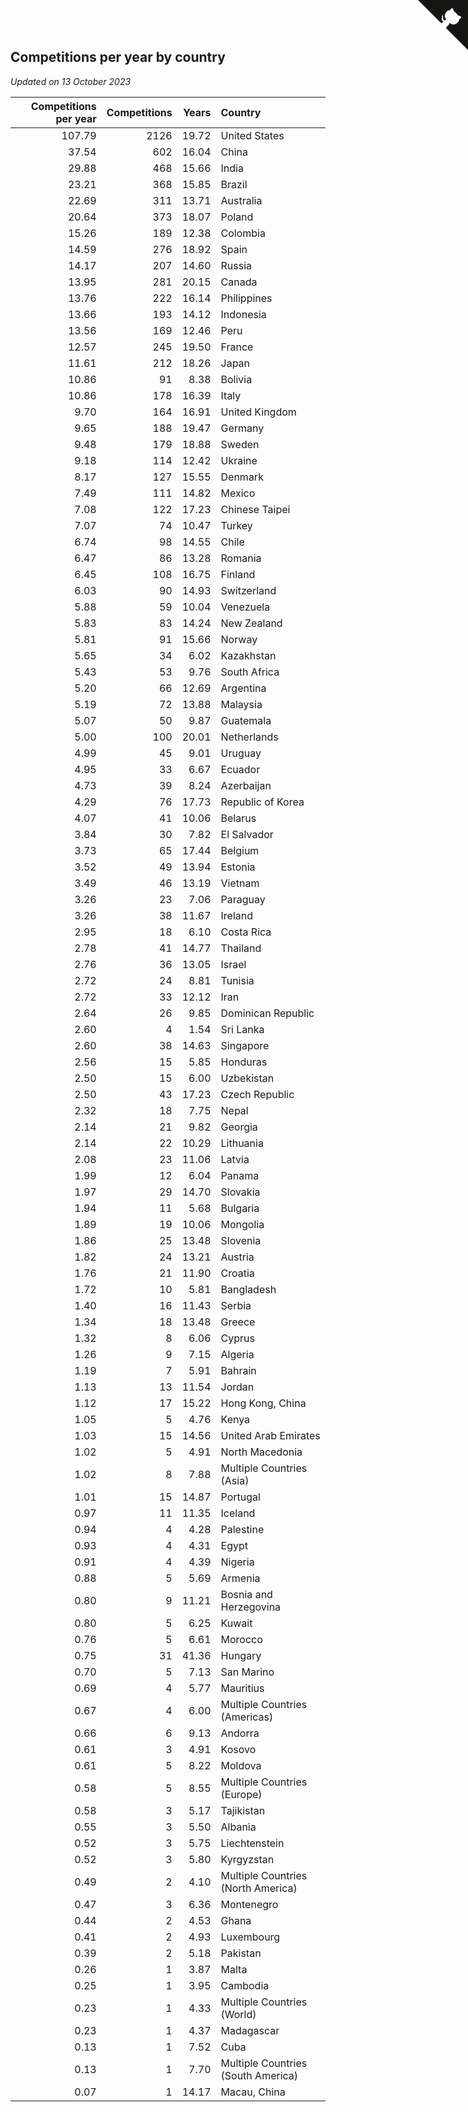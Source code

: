 ## Competitions per year by country

*Updated on 13 October 2023*

| Competitions per year | Competitions | Years | Country |
| ---: | ---: | ---: | :--- |
| 107.79 | 2126 | 19.72 | United States |
| 37.54 | 602 | 16.04 | China |
| 29.88 | 468 | 15.66 | India |
| 23.21 | 368 | 15.85 | Brazil |
| 22.69 | 311 | 13.71 | Australia |
| 20.64 | 373 | 18.07 | Poland |
| 15.26 | 189 | 12.38 | Colombia |
| 14.59 | 276 | 18.92 | Spain |
| 14.17 | 207 | 14.60 | Russia |
| 13.95 | 281 | 20.15 | Canada |
| 13.76 | 222 | 16.14 | Philippines |
| 13.66 | 193 | 14.12 | Indonesia |
| 13.56 | 169 | 12.46 | Peru |
| 12.57 | 245 | 19.50 | France |
| 11.61 | 212 | 18.26 | Japan |
| 10.86 | 91 | 8.38 | Bolivia |
| 10.86 | 178 | 16.39 | Italy |
| 9.70 | 164 | 16.91 | United Kingdom |
| 9.65 | 188 | 19.47 | Germany |
| 9.48 | 179 | 18.88 | Sweden |
| 9.18 | 114 | 12.42 | Ukraine |
| 8.17 | 127 | 15.55 | Denmark |
| 7.49 | 111 | 14.82 | Mexico |
| 7.08 | 122 | 17.23 | Chinese Taipei |
| 7.07 | 74 | 10.47 | Turkey |
| 6.74 | 98 | 14.55 | Chile |
| 6.47 | 86 | 13.28 | Romania |
| 6.45 | 108 | 16.75 | Finland |
| 6.03 | 90 | 14.93 | Switzerland |
| 5.88 | 59 | 10.04 | Venezuela |
| 5.83 | 83 | 14.24 | New Zealand |
| 5.81 | 91 | 15.66 | Norway |
| 5.65 | 34 | 6.02 | Kazakhstan |
| 5.43 | 53 | 9.76 | South Africa |
| 5.20 | 66 | 12.69 | Argentina |
| 5.19 | 72 | 13.88 | Malaysia |
| 5.07 | 50 | 9.87 | Guatemala |
| 5.00 | 100 | 20.01 | Netherlands |
| 4.99 | 45 | 9.01 | Uruguay |
| 4.95 | 33 | 6.67 | Ecuador |
| 4.73 | 39 | 8.24 | Azerbaijan |
| 4.29 | 76 | 17.73 | Republic of Korea |
| 4.07 | 41 | 10.06 | Belarus |
| 3.84 | 30 | 7.82 | El Salvador |
| 3.73 | 65 | 17.44 | Belgium |
| 3.52 | 49 | 13.94 | Estonia |
| 3.49 | 46 | 13.19 | Vietnam |
| 3.26 | 23 | 7.06 | Paraguay |
| 3.26 | 38 | 11.67 | Ireland |
| 2.95 | 18 | 6.10 | Costa Rica |
| 2.78 | 41 | 14.77 | Thailand |
| 2.76 | 36 | 13.05 | Israel |
| 2.72 | 24 | 8.81 | Tunisia |
| 2.72 | 33 | 12.12 | Iran |
| 2.64 | 26 | 9.85 | Dominican Republic |
| 2.60 | 4 | 1.54 | Sri Lanka |
| 2.60 | 38 | 14.63 | Singapore |
| 2.56 | 15 | 5.85 | Honduras |
| 2.50 | 15 | 6.00 | Uzbekistan |
| 2.50 | 43 | 17.23 | Czech Republic |
| 2.32 | 18 | 7.75 | Nepal |
| 2.14 | 21 | 9.82 | Georgia |
| 2.14 | 22 | 10.29 | Lithuania |
| 2.08 | 23 | 11.06 | Latvia |
| 1.99 | 12 | 6.04 | Panama |
| 1.97 | 29 | 14.70 | Slovakia |
| 1.94 | 11 | 5.68 | Bulgaria |
| 1.89 | 19 | 10.06 | Mongolia |
| 1.86 | 25 | 13.48 | Slovenia |
| 1.82 | 24 | 13.21 | Austria |
| 1.76 | 21 | 11.90 | Croatia |
| 1.72 | 10 | 5.81 | Bangladesh |
| 1.40 | 16 | 11.43 | Serbia |
| 1.34 | 18 | 13.48 | Greece |
| 1.32 | 8 | 6.06 | Cyprus |
| 1.26 | 9 | 7.15 | Algeria |
| 1.19 | 7 | 5.91 | Bahrain |
| 1.13 | 13 | 11.54 | Jordan |
| 1.12 | 17 | 15.22 | Hong Kong, China |
| 1.05 | 5 | 4.76 | Kenya |
| 1.03 | 15 | 14.56 | United Arab Emirates |
| 1.02 | 5 | 4.91 | North Macedonia |
| 1.02 | 8 | 7.88 | Multiple Countries (Asia) |
| 1.01 | 15 | 14.87 | Portugal |
| 0.97 | 11 | 11.35 | Iceland |
| 0.94 | 4 | 4.28 | Palestine |
| 0.93 | 4 | 4.31 | Egypt |
| 0.91 | 4 | 4.39 | Nigeria |
| 0.88 | 5 | 5.69 | Armenia |
| 0.80 | 9 | 11.21 | Bosnia and Herzegovina |
| 0.80 | 5 | 6.25 | Kuwait |
| 0.76 | 5 | 6.61 | Morocco |
| 0.75 | 31 | 41.36 | Hungary |
| 0.70 | 5 | 7.13 | San Marino |
| 0.69 | 4 | 5.77 | Mauritius |
| 0.67 | 4 | 6.00 | Multiple Countries (Americas) |
| 0.66 | 6 | 9.13 | Andorra |
| 0.61 | 3 | 4.91 | Kosovo |
| 0.61 | 5 | 8.22 | Moldova |
| 0.58 | 5 | 8.55 | Multiple Countries (Europe) |
| 0.58 | 3 | 5.17 | Tajikistan |
| 0.55 | 3 | 5.50 | Albania |
| 0.52 | 3 | 5.75 | Liechtenstein |
| 0.52 | 3 | 5.80 | Kyrgyzstan |
| 0.49 | 2 | 4.10 | Multiple Countries (North America) |
| 0.47 | 3 | 6.36 | Montenegro |
| 0.44 | 2 | 4.53 | Ghana |
| 0.41 | 2 | 4.93 | Luxembourg |
| 0.39 | 2 | 5.18 | Pakistan |
| 0.26 | 1 | 3.87 | Malta |
| 0.25 | 1 | 3.95 | Cambodia |
| 0.23 | 1 | 4.33 | Multiple Countries (World) |
| 0.23 | 1 | 4.37 | Madagascar |
| 0.13 | 1 | 7.52 | Cuba |
| 0.13 | 1 | 7.70 | Multiple Countries (South America) |
| 0.07 | 1 | 14.17 | Macau, China |


<a href="https://github.com/jonatanklosko/wca_statistics" class="github-corner" aria-label="View source on Github"><svg width="80" height="80" viewBox="0 0 250 250" style="fill:#151513; color:#fff; position: absolute; top: 0; border: 0; right: 0;" aria-hidden="true"><path d="M0,0 L115,115 L130,115 L142,142 L250,250 L250,0 Z"></path><path d="M128.3,109.0 C113.8,99.7 119.0,89.6 119.0,89.6 C122.0,82.7 120.5,78.6 120.5,78.6 C119.2,72.0 123.4,76.3 123.4,76.3 C127.3,80.9 125.5,87.3 125.5,87.3 C122.9,97.6 130.6,101.9 134.4,103.2" fill="currentColor" style="transform-origin: 130px 106px;" class="octo-arm"></path><path d="M115.0,115.0 C114.9,115.1 118.7,116.5 119.8,115.4 L133.7,101.6 C136.9,99.2 139.9,98.4 142.2,98.6 C133.8,88.0 127.5,74.4 143.8,58.0 C148.5,53.4 154.0,51.2 159.7,51.0 C160.3,49.4 163.2,43.6 171.4,40.1 C171.4,40.1 176.1,42.5 178.8,56.2 C183.1,58.6 187.2,61.8 190.9,65.4 C194.5,69.0 197.7,73.2 200.1,77.6 C213.8,80.2 216.3,84.9 216.3,84.9 C212.7,93.1 206.9,96.0 205.4,96.6 C205.1,102.4 203.0,107.8 198.3,112.5 C181.9,128.9 168.3,122.5 157.7,114.1 C157.9,116.9 156.7,120.9 152.7,124.9 L141.0,136.5 C139.8,137.7 141.6,141.9 141.8,141.8 Z" fill="currentColor" class="octo-body"></path></svg></a><style>.github-corner:hover .octo-arm{animation:octocat-wave 560ms ease-in-out}@keyframes octocat-wave{0%,100%{transform:rotate(0)}20%,60%{transform:rotate(-25deg)}40%,80%{transform:rotate(10deg)}}@media (max-width:500px){.github-corner:hover .octo-arm{animation:none}.github-corner .octo-arm{animation:octocat-wave 560ms ease-in-out}}</style>
